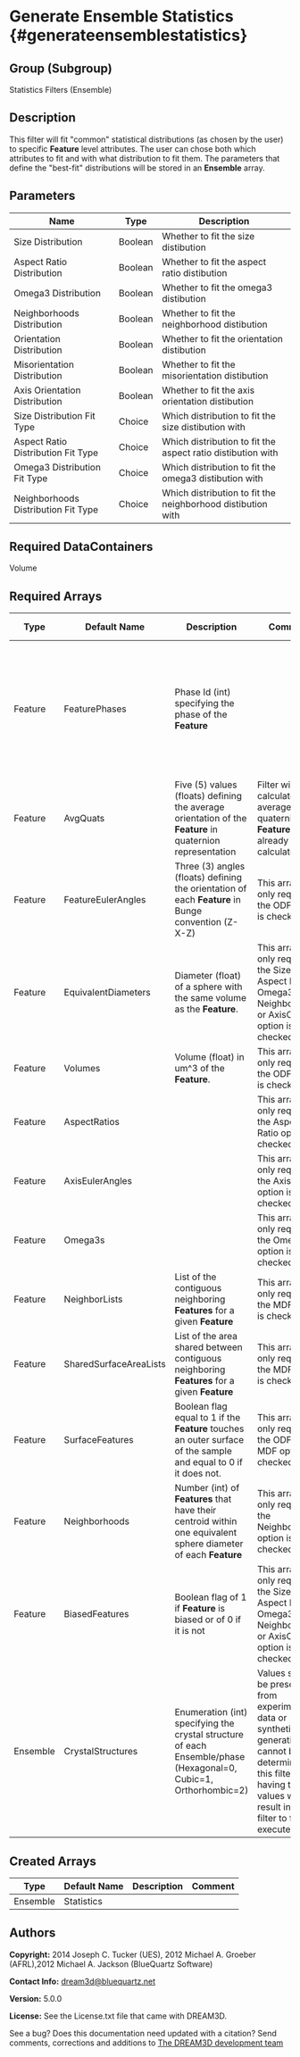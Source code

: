 Generate Ensemble Statistics {#generateensemblestatistics}
==========

## Group (Subgroup) ##
Statistics Filters (Ensemble)

## Description ##
This filter will fit "common" statistical distributions (as chosen by the user) to specific **Feature** level attributes.  The user can chose both which attributes to fit and with what distribution to fit them.  The parameters that define the "best-fit" distributions will be stored in an **Ensemble** array.

## Parameters ##

| Name | Type | Description |
|------|------| ----------- |
| Size Distribution | Boolean | Whether to fit the size distibution |
| Aspect Ratio Distribution | Boolean | Whether to fit the aspect ratio distibution |
| Omega3 Distribution | Boolean | Whether to fit the omega3 distibution |
| Neighborhoods Distribution | Boolean | Whether to fit the neighborhood distibution |
| Orientation Distribution| Boolean | Whether to fit the orientation distibution |
| Misorientation Distribution | Boolean | Whether to fit the misorientation distibution |
| Axis Orientation Distribution | Boolean | Whether to fit the axis orientation distibution |
| Size Distribution Fit Type | Choice | Which distribution to fit the size distibution with |
| Aspect Ratio Distribution Fit Type | Choice | Which distribution to fit the aspect ratio distibution with |
| Omega3 Distribution Fit Type | Choice | Which distribution to fit the omega3 distibution with |
| Neighborhoods Distribution Fit Type | Choice | Which distribution to fit the neighborhood distibution with |

## Required DataContainers ##
Volume

## Required Arrays ##

| Type | Default Name | Description | Comment | Filters Known to Create Data |
|------|--------------|-------------|---------|-----|
| Feature | FeaturePhases | Phase Id (int) specifying the phase of the **Feature**| | Find Feature Phases (Generic), Read Feature Info File (IO), Pack Primary Phases (SyntheticBuilding), Insert Precipitate Phases (SyntheticBuilding), Establish Matrix Phase (SyntheticBuilding) |
| Feature | AvgQuats | Five (5) values (floats) defining the average orientation of the **Feature** in quaternion representation | Filter will calculate average quaternions for **Features** if not already calculated. | Find Feature Average Orientations (Statistics) |
| Feature | FeatureEulerAngles | Three (3) angles (floats) defining the orientation of each **Feature** in Bunge convention (Z-X-Z) | This array is only required if the ODF option is checked | Find Feature Average Orientations (Statistics) |
| Feature | EquivalentDiameters | Diameter (float) of a sphere with the same volume as the **Feature**. | This array is only required if the Size, Aspect Ratio, Omega3, Neighborhoods or AxisODF option is checked | Find Feature Sizes (Statistics) |
| Feature | Volumes | Volume (float) in um^3 of the **Feature**. | This array is only required if the ODF option is checked | Find Feature Sizes (Statistics) |
| Feature | AspectRatios |  | This array is only required if the Aspect Ratio option is checked | Find Feature Shapes (Statistics) |
| Feature | AxisEulerAngles |  | This array is only required if the AxisODF option is checked | Find Feature Shapes (Statistics) |
| Feature | Omega3s |  | This array is only required if the Omega3 option is checked | Find Feature Shapes (Statistics) |
| Feature | NeighborLists | List of the  contiguous neighboring **Features** for a given **Feature** | This array is only required if the MDF option is checked | Find Feature Neighbors (Statistics) |
| Feature | SharedSurfaceAreaLists | List of the area shared between contiguous neighboring **Features** for a given **Feature** | This array is only required if the MDF option is checked | Find Feature Neighbors (Statistics) |
| Feature | SurfaceFeatures | Boolean flag equal to 1 if the **Feature** touches an outer surface of the sample and equal to 0 if it does not. | This array is only required if the ODF or MDF option is checked | Find Surface Features (Generic)
| Feature | Neighborhoods | Number (int) of **Features** that have their centroid within one equivalent sphere diameter of each **Feature** | This array is only required if the Neighborhoods option is checked | Find Feature Neighborhoods (Statistics)
| Feature | BiasedFeatures | Boolean flag of 1 if **Feature** is biased or of 0 if it is not | This array is only required if the Size, Aspect Ratio, Omega3, Neighborhoods or AxisODF option is checked | Find Biased Features (Bounding Box) (Generic) |
| Ensemble | CrystalStructures | Enumeration (int) specifying the crystal structure of each Ensemble/phase (Hexagonal=0, Cubic=1, Orthorhombic=2) | Values should be present from experimental data or synthetic generation and cannot be determined by this filter. Not having these values will result in the filter to fail/not execute. | Read H5Ebsd File (IO), Read Ensemble Info File (IO), Initialize Synthetic Volume (SyntheticBuilding) |

## Created Arrays ##
| Type | Default Name | Description | Comment |
|------|--------------|-------------|---------|
| Ensemble | Statistics |  |  |

## Authors ##

**Copyright:** 2014 Joseph C. Tucker (UES), 2012 Michael A. Groeber (AFRL),2012 Michael A. Jackson (BlueQuartz Software)

**Contact Info:** dream3d@bluequartz.net

**Version:** 5.0.0

**License:**  See the License.txt file that came with DREAM3D.




See a bug? Does this documentation need updated with a citation? Send comments, corrections and additions to [The DREAM3D development team](mailto:dream3d@bluequartz.net?subject=Documentation%20Correction)

